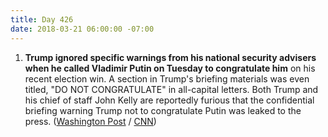 ```yaml
---
title: Day 426
date: 2018-03-21 06:00:00 -07:00
---
```


1. **Trump ignored specific warnings from his national security advisers when he called Vladimir Putin on Tuesday to congratulate him** on his recent election win. A section in Trump's briefing materials was even titled, "DO NOT CONGRATULATE" in all-capital letters. Both Trump and his chief of staff John Kelly are reportedly furious that the confidential briefing warning Trump not to congratulate Putin was leaked to the press. ([Washington Post](https://www.washingtonpost.com/politics/trumps-national-security-advisers-warned-him-not-to-congratulate-putin-he-did-it-anyway/2018/03/20/22738ebc-2c68-11e8-8ad6-fbc50284fce8_story.html?utm_term=.6923a72f43a7) / [CNN](https://www.cnn.com/2018/03/21/politics/donald-trump-vladimir-putin-congratulations/index.html))